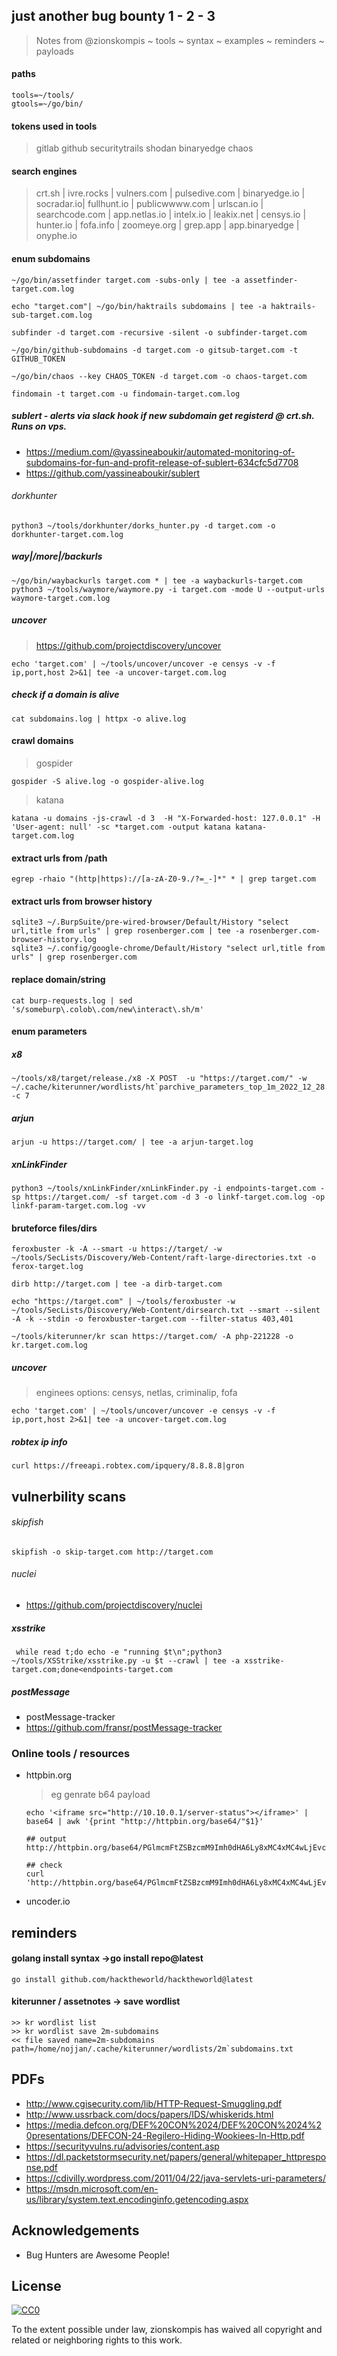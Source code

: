 
## just another bug bounty 1 - 2 - 3 
> Notes from @zionskompis ~ tools ~ syntax ~ examples ~ reminders ~ payloads

#### paths
```
tools=~/tools/
gtools=~/go/bin/
```

#### tokens used in tools
> gitlab
> github 
> securitytrails
> shodan 
> binaryedge
> chaos


#### search engines 
> crt.sh | ivre.rocks | vulners.com | pulsedive.com | binaryedge.io | socradar.io| fullhunt.io | publicwwww.com | urlscan.io | searchcode.com | app.netlas.io | intelx.io | leakix.net | censys.io | hunter.io | fofa.info | zoomeye.org | grep.app | app.binaryedge | onyphe.io





#### enum subdomains
```
~/go/bin/assetfinder target.com -subs-only | tee -a assetfinder-target.com.log

echo "target.com"| ~/go/bin/haktrails subdomains | tee -a haktrails-sub-target.com.log

subfinder -d target.com -recursive -silent -o subfinder-target.com

~/go/bin/github-subdomains -d target.com -o gitsub-target.com -t GITHUB_TOKEN

~/go/bin/chaos --key CHAOS_TOKEN -d target.com -o chaos-target.com

findomain -t target.com -u findomain-target.com.log
```
##### sublert - alerts via slack hook if new subdomain get registerd @ crt.sh. Runs on vps.
- https://medium.com/@yassineaboukir/automated-monitoring-of-subdomains-for-fun-and-profit-release-of-sublert-634cfc5d7708
- https://github.com/yassineaboukir/sublert

###### dorkhunter
```
python3 ~/tools/dorkhunter/dorks_hunter.py -d target.com -o dorkhunter-target.com.log
```
##### way|/more|/backurls
```
~/go/bin/waybackurls target.com * | tee -a waybackurls-target.com
python3 ~/tools/waymore/waymore.py -i target.com -mode U --output-urls waymore-target.com.log
```
##### uncover
> https://github.com/projectdiscovery/uncover
```
echo 'target.com' | ~/tools/uncover/uncover -e censys -v -f ip,port,host 2>&1| tee -a uncover-target.com.log
```

##### check if a domain is alive
```
cat subdomains.log | httpx -o alive.log
```
#### crawl domains
> gospider
```
gospider -S alive.log -o gospider-alive.log
```
> katana
```
katana -u domains -js-crawl -d 3  -H "X-Forwarded-host: 127.0.0.1" -H 'User-agent: null' -sc *target.com -output katana katana-target.com.log
```

#### extract urls from /path 
```
egrep -rhaio "(http|https)://[a-zA-Z0-9./?=_-]*" * | grep target.com
```

#### extract urls from browser history
```
sqlite3 ~/.BurpSuite/pre-wired-browser/Default/History "select url,title from urls" | grep rosenberger.com | tee -a rosenberger.com-browser-history.log
sqlite3 ~/.config/google-chrome/Default/History "select url,title from urls" | grep rosenberger.com
```

#### replace domain/string
```
cat burp-requests.log | sed 's/someburp\.colob\.com/new\interact\.sh/m'
```
#### enum parameters 
##### x8
```
~/tools/x8/target/release./x8 -X POST  -u "https://target.com/" -w ~/.cache/kiterunner/wordlists/ht`parchive_parameters_top_1m_2022_12_28.txt -c 7
```
##### arjun
```
arjun -u https://target.com/ | tee -a arjun-target.log
```

##### xnLinkFinder
```
python3 ~/tools/xnLinkFinder/xnLinkFinder.py -i endpoints-target.com -sp https://target.com/ -sf target.com -d 3 -o linkf-target.com.log -op linkf-param-target.com.log -vv
```

#### bruteforce files/dirs
```
feroxbuster -k -A --smart -u https://target/ -w ~/tools/SecLists/Discovery/Web-Content/raft-large-directories.txt -o ferox-target.log

dirb http://target.com | tee -a dirb-target.com

echo "https://target.com" | ~/tools/feroxbuster -w ~/tools/SecLists/Discovery/Web-Content/dirsearch.txt --smart --silent -A -k --stdin -o feroxbuster-target.com --filter-status 403,401

~/tools/kiterunner/kr scan https://target.com/ -A php-221228 -o kr.target.com.log
```

##### uncover
> enginees options: censys, netlas, criminalip, fofa
```
echo 'target.com' | ~/tools/uncover/uncover -e censys -v -f ip,port,host 2>&1| tee -a uncover-target.com.log
```
    
##### robtex ip info 
```
curl https://freeapi.robtex.com/ipquery/8.8.8.8|gron
```


## vulnerbility scans

###### skipfish
```
skipfish -o skip-target.com http://target.com
```

###### nuclei
- https://github.com/projectdiscovery/nuclei

##### xsstrike 
```
 while read t;do echo -e "running $t\n";python3 ~/tools/XSStrike/xsstrike.py -u $t --crawl | tee -a xsstrike-target.com;done<endpoints-target.com
```

##### postMessage

- postMessage-tracker
- https://github.com/fransr/postMessage-tracker



### Online tools / resources
- httpbin.org 
    > eg genrate b64 payload 
    ```
    echo '<iframe src="http://10.10.0.1/server-status"></iframe>' | base64 | awk '{print "http://httpbin.org/base64/"$1}'
    
    ## output
    http://httpbin.org/base64/PGlmcmFtZSBzcmM9Imh0dHA6Ly8xMC4xMC4wLjEvc2VydmVyLXN0YXR1cyI+PC9pZnJhbWU+Cg==
    
    ## check 
    curl 'http://httpbin.org/base64/PGlmcmFtZSBzcmM9Imh0dHA6Ly8xMC4xMC4wLjEvc2VydmVyLXN0YXR1cyI+PC9pZnJhbWU+Cg=='
    ```

- uncoder.io

## reminders
#### golang install syntax ->go install repo@latest 
```go install github.com/hacktheworld/hacktheworld@latest ```

#### kiterunner / assetnotes -> save wordlist 
```
>> kr wordlist list
>> kr wordlist save 2m-subdomains
<< file saved name=2m-subdomains path=/home/nojjan/.cache/kiterunner/wordlists/2m`subdomains.txt
```

## PDFs

- http://www.cgisecurity.com/lib/HTTP-Request-Smuggling.pdf
- http://www.ussrback.com/docs/papers/IDS/whiskerids.html
- https://media.defcon.org/DEF%20CON%2024/DEF%20CON%2024%20presentations/DEFCON-24-Regilero-Hiding-Wookiees-In-Http.pdf
- https://securityvulns.ru/advisories/content.asp
- https://dl.packetstormsecurity.net/papers/general/whitepaper_httpresponse.pdf
- https://cdivilly.wordpress.com/2011/04/22/java-servlets-uri-parameters/
- https://msdn.microsoft.com/en-us/library/system.text.encodinginfo.getencoding.aspx


## Acknowledgements
 - Bug Hunters are Awesome People! 
 
 
## License

[![CC0](https://mirrors.creativecommons.org/presskit/buttons/88x31/svg/cc-zero.svg)](https://creativecommons.org/publicdomain/zero/1.0)

To the extent possible under law, zionskompis has waived all copyright and
related or neighboring rights to this work.
